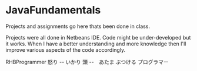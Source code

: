 # JavaFundamentals
Projects and assignments go here thats been done in class.

Projects were all done in Netbeans IDE. Code might be under-developed but it works. When I have a better understanding and more knowledge
then I'll improve various aspects of the code accordingly.

RHBProgrammer
怒り        -- いかり
頭          --　あたま
ぶつける
プログラマー
